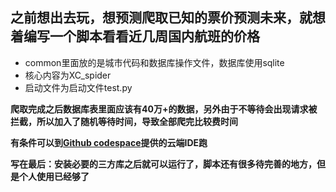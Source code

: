 
## 之前想出去玩，想预测爬取已知的票价预测未来，就想着编写一个脚本看看近几周国内航班的价格

- common里面放的是城市代码和数据库操作文件，数据库使用sqlite
- 核心内容为XC_spider
- 启动文件为启动文件test.py

**爬取完成之后数据库表里面应该有40万+的数据，另外由于不等待会出现请求被拦截，所以加入了随机等待时间，导致全部爬完比较费时间**

**有条件可以到[Github codespace](https://github.com/codespaces)提供的云端IDE跑**

**写在最后：安装必要的三方库之后就可以运行了，脚本还有很多待完善的地方，但是个人使用已经够了**
